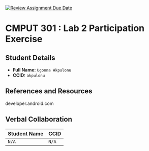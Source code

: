 [![Review Assignment Due Date](https://classroom.github.com/assets/deadline-readme-button-22041afd0340ce965d47ae6ef1cefeee28c7c493a6346c4f15d667ab976d596c.svg)](https://classroom.github.com/a/4btn9xaF)
# CMPUT 301 : Lab 2 Participation Exercise

## Student Details

- **Full Name:** `Ugonna Akpulonu`
- **CCID:** `akpulonu`

## References and Resources

developer.android.com

## Verbal Collaboration

| Student Name | CCID      |
| ------------ | --------- |
| `N/A`        | `N/A`     |
